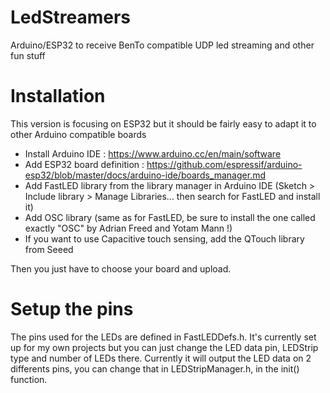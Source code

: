 # LedStreamers
Arduino/ESP32 to receive BenTo compatible UDP led streaming and other fun stuff

# Installation

This version is focusing on ESP32 but it should be fairly easy to adapt it to other Arduino compatible boards

- Install Arduino IDE : https://www.arduino.cc/en/main/software
- Add ESP32 board definition : https://github.com/espressif/arduino-esp32/blob/master/docs/arduino-ide/boards_manager.md
- Add FastLED library from the library manager in Arduino IDE (Sketch > Include library > Manage Libraries... then search for FastLED and install it)
- Add OSC library (same as for FastLED, be sure to install the one called exactly "OSC" by Adrian Freed and Yotam Mann !)
- If you want to use Capacitive touch sensing, add the QTouch library from Seeed

Then you just have to choose your board and upload.

# Setup the pins

The pins used for the LEDs are defined in FastLEDDefs.h. It's currently set up for my own projects but you can just change the LED data pin, LEDStrip type and number of LEDs there.
Currently it will output the LED data on 2 differents pins, you can change that in LEDStripManager.h, in the init() function.
